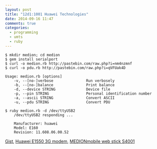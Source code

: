 ```yaml
---
layout: post
title: "12d1:1001 Huawei Technologies"
date: 2014-09-16 11:47
comments: true
categories:
  - programming
  - umts
  - ruby
---
```

    $ mkdir medion; cd medion
    $ gem install serialport
    $ curl -o medion.rb http://pastebin.com/raw.php?i=nm4nzmnf
    $ curl -o pdu.rb http://pastebin.com/raw.php?i=qVFUak4D

    Usage: medion.rb [options]
        -v, --[no-]verbose               Run verbosely
        -b, --[no-]balance               Print balance
        -d, --device STRING              Device file
        -p, --pin STRING                 Personal identification number
        -a, --ascii STRING               Convert ASCII
        -u, --pdu STRING                 Convert PDU

    $ ruby medion.rb -d /dev/ttyUSB2 
        /dev/ttyUSB2 responding ...

        Manufacturer: huawei
        Model: E160
        Revision: 11.608.06.00.52

[Gist][gist],
[Huawei E1550 3G modem][archlinux],
[MEDIONmobile web stick S4001][helber]

[gist]: https://gist.github.com/elektret/f64155e1963e041554b5
[helber]: http://www.helber.it/MEDIONmobile_web_stick_unter_U.websticks4001ubuntu.0.html
[archlinux]: https://wiki.archlinux.org/index.php/Huawei_E1550_3G_modem

